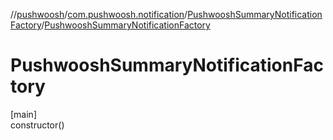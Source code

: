 //[pushwoosh](../../../index.md)/[com.pushwoosh.notification](../index.md)/[PushwooshSummaryNotificationFactory](index.md)/[PushwooshSummaryNotificationFactory](-pushwoosh-summary-notification-factory.md)

# PushwooshSummaryNotificationFactory

[main]\
constructor()
